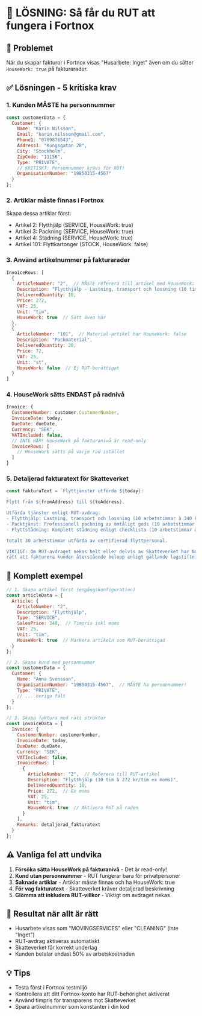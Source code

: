 # 🔧 LÖSNING: Så får du RUT att fungera i Fortnox

## 🚨 Problemet
När du skapar fakturor i Fortnox visas "Husarbete: Inget" även om du sätter `HouseWork: true` på fakturarader.

## ✅ Lösningen - 5 kritiska krav

### 1. **Kunden MÅSTE ha personnummer**
```javascript
const customerData = {
  Customer: {
    Name: "Karin Nilsson",
    Email: "karin.nilsson@gmail.com",
    Phone1: "0709876543",
    Address1: "Kungsgatan 28",
    City: "Stockholm",
    ZipCode: "11156",
    Type: "PRIVATE",
    // KRITISKT: Personnummer krävs för RUT!
    OrganisationNumber: "19850315-4567"
  }
};
```

### 2. **Artiklar måste finnas i Fortnox**
Skapa dessa artiklar först:
- Artikel 2: Flytthjälp (SERVICE, HouseWork: true)
- Artikel 3: Packning (SERVICE, HouseWork: true)  
- Artikel 4: Städning (SERVICE, HouseWork: true)
- Artikel 101: Flyttkartonger (STOCK, HouseWork: false)

### 3. **Använd artikelnummer på fakturarader**
```javascript
InvoiceRows: [
  {
    ArticleNumber: "2",  // MÅSTE referera till artikel med HouseWork: true
    Description: "Flytthjälp - Lastning, transport och lossning (10 tim)",
    DeliveredQuantity: 10,
    Price: 272,
    VAT: 25,
    Unit: "tim",
    HouseWork: true  // Sätt även här
  },
  {
    ArticleNumber: "101",  // Material-artikel har HouseWork: false
    Description: "Packmaterial",
    DeliveredQuantity: 20,
    Price: 72,
    VAT: 25,
    Unit: "st",
    HouseWork: false  // Ej RUT-berättigat
  }
]
```

### 4. **HouseWork sätts ENDAST på radnivå**
```javascript
Invoice: {
  CustomerNumber: customer.CustomerNumber,
  InvoiceDate: today,
  DueDate: dueDate,
  Currency: "SEK",
  VATIncluded: false,
  // INTE HÄR! HouseWork på fakturanivå är read-only
  InvoiceRows: [
    // HouseWork sätts på varje rad istället
  ]
}
```

### 5. **Detaljerad fakturatext för Skatteverket**
```javascript
const fakturaText = `Flyttjänster utförda ${today}:

Flytt från ${fromAddress} till ${toAddress}.

Utförda tjänster enligt RUT-avdrag:
- Flytthjälp: Lastning, transport och lossning (10 arbetstimmar à 340 kr/tim)
- Packtjänst: Professionell packning av ömtåligt gods (10 arbetstimmar à 340 kr/tim)
- Flyttstädning: Komplett städning enligt checklista (10 arbetstimmar à 340 kr/tim)

Totalt 30 arbetstimmar utförda av certifierad flyttpersonal.

VIKTIGT: Om RUT-avdraget nekas helt eller delvis av Skatteverket har Nordflytt AB 
rätt att fakturera kunden återstående belopp enligt gällande lagstiftning.`;
```

## 📝 Komplett exempel
```javascript
// 1. Skapa artikel först (engångskonfiguration)
const articleData = {
  Article: {
    ArticleNumber: "2",
    Description: "Flytthjälp",
    Type: "SERVICE",
    SalesPrice: 340,  // Timpris inkl moms
    VAT: 25,
    Unit: "tim",
    HouseWork: true  // Markera artikeln som RUT-berättigad
  }
};

// 2. Skapa kund med personnummer
const customerData = {
  Customer: {
    Name: "Anna Svensson",
    OrganisationNumber: "19850315-4567",  // MÅSTE ha personnummer!
    Type: "PRIVATE",
    // ... övriga fält
  }
};

// 3. Skapa faktura med rätt struktur
const invoiceData = {
  Invoice: {
    CustomerNumber: customerNumber,
    InvoiceDate: today,
    DueDate: dueDate,
    Currency: "SEK",
    VATIncluded: false,
    InvoiceRows: [
      {
        ArticleNumber: "2",  // Referera till RUT-artikel
        Description: "Flytthjälp (10 tim à 272 kr/tim ex moms)",
        DeliveredQuantity: 10,
        Price: 272,  // Ex moms
        VAT: 25,
        Unit: "tim",
        HouseWork: true  // Aktivera RUT på raden
      }
    ],
    Remarks: detaljerad_fakturatext
  }
};
```

## ⚠️ Vanliga fel att undvika

1. **Försöka sätta HouseWork på fakturanivå** - Det är read-only!
2. **Kund utan personnummer** - RUT fungerar bara för privatpersoner
3. **Saknade artiklar** - Artiklar måste finnas och ha HouseWork: true
4. **För vag fakturatext** - Skatteverket kräver detaljerad beskrivning
5. **Glömma att inkludera RUT-villkor** - Viktigt om avdraget nekas

## 🎯 Resultat när allt är rätt
- Husarbete visas som "MOVINGSERVICES" eller "CLEANING" (inte "Inget")
- RUT-avdrag aktiveras automatiskt
- Skatteverket får korrekt underlag
- Kunden betalar endast 50% av arbetskostnaden

## 💡 Tips
- Testa först i Fortnox testmiljö
- Kontrollera att ditt Fortnox-konto har RUT-behörighet aktiverat
- Använd timpris för transparens mot Skatteverket
- Spara artikelnummer som konstanter i din kod